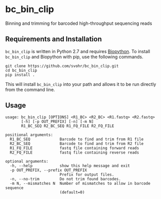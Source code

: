 # bc_bin_clip
Binning and trimming for barcoded high-throughput sequencing reads

## Requirements and Installation

`bc_bin_clip` is written in Python 2.7 and requires [Biopython](http://biopython.org/).
To install `bc_bin_clip` and Biopython with pip, use the following commands.

```
git clone https://github.com/svohr/bc_bin_clip.git
cd bc_bin_clip
pip install .
```

This will install `bc_bin_clip` into your path and allows it to be run directly
from the command line.

## Usage
```
usage: bc_bin_clip [OPTIONS] <R1_BC> <R2_BC> <R1.fastq> <R2.fastq>
       [-h] [-p OUT_PREFIX] [-n] [-m N]
       R1_BC_SEQ R2_BC_SEQ R1_FQ_FILE R2_FQ_FILE

positional arguments:
  R1_BC_SEQ             Barcode to find and trim from R1 file
  R2_BC_SEQ             Barcode to find and trim from R2 file
  R1_FQ_FILE            fastq file containing forward reads
  R2_FQ_FILE            fastq file containing reverse reads

optional arguments:
  -h, --help            show this help message and exit
  -p OUT_PREFIX, --prefix OUT_PREFIX
                        Prefix for output files.
  -n, --no-trim         Do not trim found barcodes.
  -m N, --mismatches N  Number of mismatches to allow in barcode sequence
                        (default=0)
```
